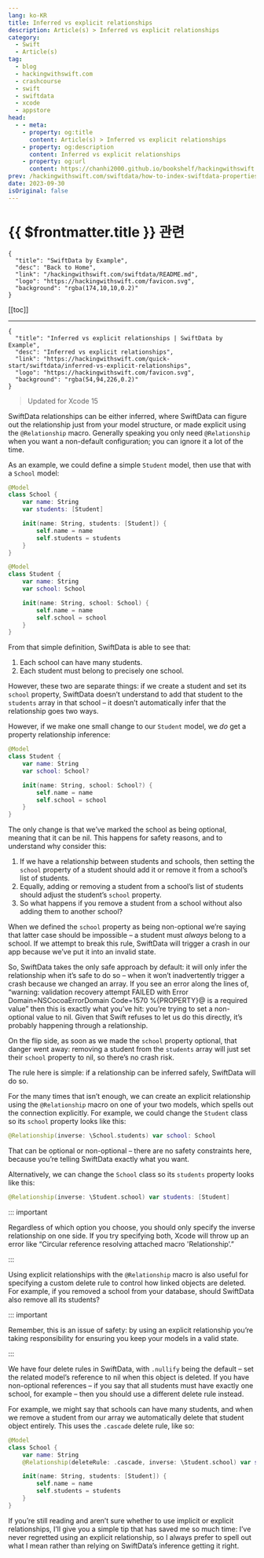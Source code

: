 ```yaml
---
lang: ko-KR
title: Inferred vs explicit relationships
description: Article(s) > Inferred vs explicit relationships
category:
  - Swift
  - Article(s)
tag: 
  - blog
  - hackingwithswift.com
  - crashcourse
  - swift
  - swiftdata
  - xcode
  - appstore
head:
  - - meta:
    - property: og:title
      content: Article(s) > Inferred vs explicit relationships
    - property: og:description
      content: Inferred vs explicit relationships
    - property: og:url
      content: https://chanhi2000.github.io/bookshelf/hackingwithswift.com/swiftdata/inferred-vs-explicit-relationships.html
prev: /hackingwithswift.com/swiftdata/how-to-index-swiftdata-properties-for-faster-searching.md
date: 2023-09-30
isOriginal: false
---
```


# {{ $frontmatter.title }} 관련

```component VPCard
{
  "title": "SwiftData by Example",
  "desc": "Back to Home",
  "link": "/hackingwithswift.com/swiftdata/README.md",
  "logo": "https://hackingwithswift.com/favicon.svg",
  "background": "rgba(174,10,10,0.2)"
}
```

[[toc]]

---

```component VPCard
{
  "title": "Inferred vs explicit relationships | SwiftData by Example",
  "desc": "Inferred vs explicit relationships",
  "link": "https://hackingwithswift.com/quick-start/swiftdata/inferred-vs-explicit-relationships", 
  "logo": "https://hackingwithswift.com/favicon.svg",
  "background": "rgba(54,94,226,0.2)"
}
```

> Updated for Xcode 15

SwiftData relationships can be either inferred, where SwiftData can figure out the relationship just from your model structure, or made explicit using the `@Relationship` macro. Generally speaking you only need `@Relationship` when you want a non-default configuration; you can ignore it a lot of the time.

As an example, we could define a simple `Student` model, then use that with a `School` model:

```swift
@Model
class School {
    var name: String
    var students: [Student]

    init(name: String, students: [Student]) {
        self.name = name
        self.students = students
    }
}

@Model
class Student {
    var name: String
    var school: School

    init(name: String, school: School) {
        self.name = name
        self.school = school
    }
}
```

From that simple definition, SwiftData is able to see that:

1. Each school can have many students.
2. Each student must belong to precisely one school.

However, these two are separate things: if we create a student and set its `school` property, SwiftData doesn’t understand to add that student to the `students` array in that school – it doesn’t automatically infer that the relationship goes two ways.

However, if we make one small change to our `Student` model, we *do* get a property relationship inference:

```swift
@Model
class Student {
    var name: String
    var school: School?

    init(name: String, school: School?) {
        self.name = name
        self.school = school
    }
}
```

The only change is that we’ve marked the school as being optional, meaning that it can be nil. This happens for safety reasons, and to understand why consider this:

1. If we have a relationship between students and schools, then setting the `school` property of a student should add it or remove it from a school’s list of students.
2. Equally, adding or removing a student from a school’s list of students should adjust the student’s `school` property.
3. So what happens if you remove a student from a school without also adding them to another school?

When we defined the `school` property as being non-optional we’re saying that latter case should be impossible – a student must *always* belong to a school. If we attempt to break this rule, SwiftData will trigger a crash in our app because we’ve put it into an invalid state.

So, SwiftData takes the only safe approach by default: it will only infer the relationship when it’s safe to do so – when it won’t inadvertently trigger a crash because we changed an array. If you see an error along the lines of, “warning: validation recovery attempt FAILED with Error Domain=NSCocoaErrorDomain Code=1570 %{PROPERTY}@ is a required value” then this is exactly what you’ve hit: you’re trying to set a non-optional value to nil. Given that Swift refuses to let us do this directly, it’s probably happening through a relationship.

On the flip side, as soon as we made the `school` property optional, that danger went away: removing a student from the `students` array will just set their `school` property to nil, so there’s no crash risk.

The rule here is simple: if a relationship can be inferred safely, SwiftData will do so.

For the many times that isn’t enough, we can create an explicit relationship using the `@Relationship` macro on one of your two models, which spells out the connection explicitly. For example, we could change the `Student` class so its `school` property looks like this:

```swift
@Relationship(inverse: \School.students) var school: School
```

That can be optional or non-optional – there are no safety constraints here, because you’re telling SwiftData exactly what you want.

Alternatively, we can change the `School` class so its `students` property looks like this:

```swift
@Relationship(inverse: \Student.school) var students: [Student]
```

::: important

Regardless of which option you choose, you should only specify the inverse relationship on one side. If you try specifying both, Xcode will throw up an error like “Circular reference resolving attached macro 'Relationship’.”

:::

Using explicit relationships with the `@Relationship` macro is also useful for specifying a custom delete rule to control how linked objects are deleted. For example, if you removed a school from your database, should SwiftData also remove all its students?

::: important

Remember, this is an issue of safety: by using an explicit relationship you’re taking responsibility for ensuring you keep your models in a valid state.

:::

We have four delete rules in SwiftData, with `.nullify` being the default – set the related model’s reference to nil when this object is deleted. If you have non-optional references – if you say that all students must have exactly one school, for example – then you should use a different delete rule instead. 

For example, we might say that schools can have many students, and when we remove a student from our array we automatically delete that student object entirely. This uses the `.cascade` delete rule, like so:

```swift
@Model
class School {
    var name: String
    @Relationship(deleteRule: .cascade, inverse: \Student.school) var students: [Student]

    init(name: String, students: [Student]) {
        self.name = name
        self.students = students
    }
}
```

If you’re still reading and aren’t sure whether to use implicit or explicit relationships, I’ll give you a simple tip that has saved me so much time: I’ve never regretted using an explicit relationship, so I always prefer to spell out what I mean rather than relying on SwiftData’s inference getting it right.

